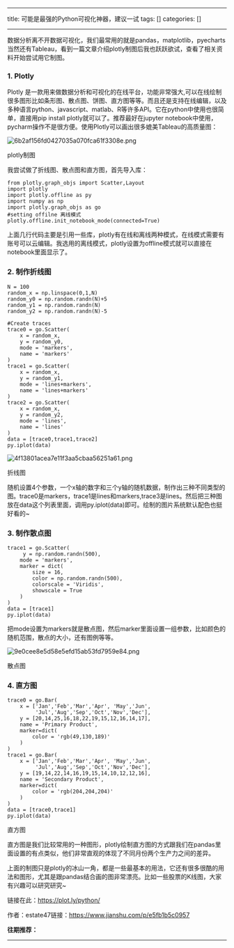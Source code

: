 
--- 
title:  可能是最强的Python可视化神器，建议一试 
tags: []
categories: [] 

---
数据分析离不开数据可视化，我们最常用的就是pandas，matplotlib，pyecharts当然还有Tableau，看到一篇文章介绍plotly制图后我也跃跃欲试，查看了相关资料开始尝试用它制图。

### 1. Plotly

Plotly 是一款用来做数据分析和可视化的在线平台，功能非常强大,可以在线绘制很多图形比如条形图、散点图、饼图、直方图等等。而且还是支持在线编辑，以及多种语言python、javascript、matlab、R等许多API。它在python中使用也很简单，直接用pip install plotly就可以了。推荐最好在jupyter notebook中使用，pycharm操作不是很方便。使用Plotly可以画出很多媲美Tableau的高质量图：

<img src="https://img-blog.csdnimg.cn/img_convert/6b2af156fd0427035a070fca61f3308e.png" alt="6b2af156fd0427035a070fca61f3308e.png">

plotly制图

我尝试做了折线图、散点图和直方图，首先导入库：

```
from plotly.graph_objs import Scatter,Layout
import plotly
import plotly.offline as py
import numpy as np
import plotly.graph_objs as go
#setting offilne 离线模式
plotly.offline.init_notebook_mode(connected=True)
```

上面几行代码主要是引用一些库，plotly有在线和离线两种模式，在线模式需要有账号可以云编辑。我选用的离线模式，plotly设置为offline模式就可以直接在notebook里面显示了。

### 2. 制作折线图

```
N = 100
random_x = np.linspace(0,1,N)
random_y0 = np.random.randn(N)+5
random_y1 = np.random.randn(N)
random_y2 = np.random.randn(N)-5

#Create traces
trace0 = go.Scatter(
    x = random_x,
    y = random_y0,
    mode = 'markers',
    name = 'markers'
)
trace1 = go.Scatter(
    x = random_x,
    y = random_y1,
    mode = 'lines+markers',
    name = 'lines+markers'
)
trace2 = go.Scatter(
    x = random_x,
    y = random_y2,
    mode = 'lines',
    name = 'lines'
)
data = [trace0,trace1,trace2]
py.iplot(data)
```

<img src="https://img-blog.csdnimg.cn/img_convert/4f13801acea7e11f3aa5cbaa56251a61.png" alt="4f13801acea7e11f3aa5cbaa56251a61.png">

折线图

随机设置4个参数，一个x轴的数字和三个y轴的随机数据，制作出三种不同类型的图。trace0是markers，trace1是lines和markers,trace3是lines。然后把三种图放在data这个列表里面，调用py.iplot(data)即可。绘制的图片系统默认配色也挺好看的~

### 3. 制作散点图

```
trace1 = go.Scatter(
     y = np.random.randn(500),
    mode = 'markers',
    marker = dict(
        size = 16,
        color = np.random.randn(500),
        colorscale = 'Viridis',
        showscale = True
    )
)
data = [trace1]
py.iplot(data)
```

把mode设置为markers就是散点图，然后marker里面设置一组参数，比如颜色的随机范围，散点的大小，还有图例等等。

<img src="https://img-blog.csdnimg.cn/img_convert/9e0cee8e5d58e5efd15ab53fd7959e84.png" alt="9e0cee8e5d58e5efd15ab53fd7959e84.png">

散点图

### 4. 直方图

```
trace0 = go.Bar(
    x = ['Jan','Feb','Mar','Apr', 'May','Jun',
         'Jul','Aug','Sep','Oct','Nov','Dec'],
    y = [20,14,25,16,18,22,19,15,12,16,14,17],
    name = 'Primary Product',
    marker=dict(
        color = 'rgb(49,130,189)'
    )
)
trace1 = go.Bar(
    x = ['Jan','Feb','Mar','Apr', 'May','Jun',
         'Jul','Aug','Sep','Oct','Nov','Dec'],
    y = [19,14,22,14,16,19,15,14,10,12,12,16],
    name = 'Secondary Product',
    marker=dict(
        color = 'rgb(204,204,204)'
    )
)
data = [trace0,trace1]
py.iplot(data)
```

直方图

直方图是我们比较常用的一种图形，plotly绘制直方图的方式跟我们在pandas里面设置的有点类似，他们非常直观的体现了不同月份两个生产力之间的差异。

上面的制图只是plotly的冰山一角，都是一些最基本的用法，它还有很多很酷的用法和图形，尤其是跟pandas结合画的图非常漂亮。比如一些股票的K线图，大家有兴趣可以研究研究~

链接在此：https://plot.ly/python/

作者：estate47链接：https://www.jianshu.com/p/e5fb1b5c0957

**往期推荐：**
- - - - - - - - - 